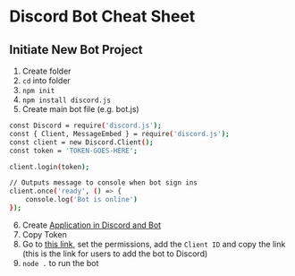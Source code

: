 # Discord Bot Cheat Sheet

## Initiate New Bot Project

1. Create folder 
2. ```cd``` into folder
3. ```npm init```
4. ```npm install discord.js```
5. Create main bot file (e.g. bot.js)

```sh
const Discord = require('discord.js');
const { Client, MessageEmbed } = require('discord.js');
const client = new Discord.Client();
const token = 'TOKEN-GOES-HERE';

client.login(token);

// Outputs message to console when bot sign ins
client.once('ready', () => {
    console.log('Bot is online')
});
```

6. Create [Application in Discord and Bot](https://discord.com/developers/applications)
7. Copy Token
8. Go to [this link](https://discordapi.com/permissions.html), set the permissions, add the ```Client ID``` and copy the link (this is the link for users to add the bot to Discord)
9. ```node .``` to run the bot
